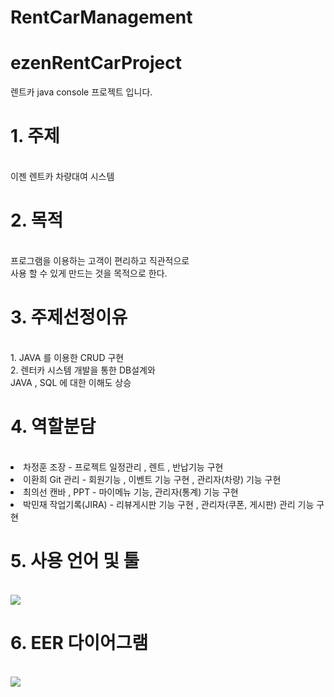 # RentCarManagement
# ezenRentCarProject
렌트카 java console 프로젝트 입니다.
<h1>1. 주제</h1></br>
이젠 렌트카 차량대여 시스템</br>
<h1>2. 목적</h1></br>
프로그램을 이용하는 고객이 편리하고 직관적으로</br>
사용 할 수 있게 만드는 것을 목적으로 한다.</br>
<h1>3. 주제선정이유</h1></br>
1. JAVA 를 이용한 CRUD 구현</br>
2. 렌터카 시스템 개발을 통한 DB설계와</br>
  JAVA , SQL 에 대한 이해도 상승
<h1>4. 역할분담</h1></br>
<li>차정훈 조장 - 프로젝트 일정관리 , 렌트 , 반납기능 구현</li>
<li>이환희 Git 관리 - 회원기능 , 이벤트 기능 구현 , 관리자(차량) 기능 구현</li>
<li>최의선 캔바 , PPT - 마이메뉴 기능, 관리자(통계) 기능 구현</li>
<li>박민재 작업기록(JIRA) - 리뷰게시판 기능 구현 , 관리자(쿠폰, 게시판) 관리 기능 구현</li>
<h1>5. 사용 언어 및 툴</h1></br>
<img src="https://github.com/minj2306/ezenRentCarProject/assets/135796939/b9abc4cf-a829-48d6-808f-2921af440686" >
<h1>6. EER 다이어그램</h1></br>
<img src="https://github.com/minj2306/ezenRentCarProject/assets/135796939/6fe0f1ec-d338-4950-b7c5-1ca24f2bb10b">
